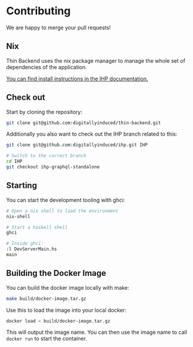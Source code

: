 # Contributing

We are happy to merge your pull requests!

## Nix

Thin Backend uses the nix package manager to manage the whole set of dependencies of the application.

[You can find install instructions in the IHP documentation.](https://ihp.digitallyinduced.com/Guide/installation.html)

## Check out

Start by cloning the repository:

```bash
git clone git@github.com:digitallyinduced/thin-backend.git
```

Additionally you also want to check out the IHP branch related to this:

```bash
git clone git@github.com:digitallyinduced/ihp.git IHP

# Switch to the correct branch
cd IHP
git checkout ihp-graphql-standalone
```

## Starting

You can start the development tooling with ghci:

```bash
# Open a nix shell to load the environment
nix-shell

# Start a haskell shell
ghci

# Inside ghci:
:l DevServerMain.hs
main
```

## Building the Docker Image

You can build the docker image locally with make:

```bash
make build/docker-image.tar.gz
```

Use this to load the image into your local docker:

```bash
docker load < build/docker-image.tar.gz
```

This will output the image name. You can then use the image name to call `docker run` to start the container.